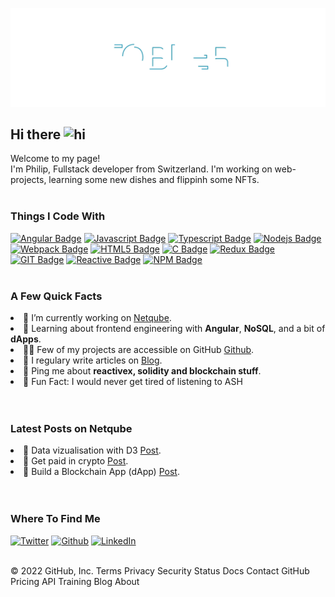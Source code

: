 ![TOBLER](header.svg)







## Hi there <img src="https://user-images.githubusercontent.com/1303154/88677602-1635ba80-d120-11ea-84d8-d263ba5fc3c0.gif" width="28px" alt="hi">

Welcome to my page!<br>
I'm Philip, Fullstack developer from Switzerland. I'm working on web-projects, learning some new dishes and flippinh some NFTs. 
<br><br>

### Things I Code With

[![Angular Badge](https://img.shields.io/badge/-Angular-DD0031?style=for-the-badge&labelColor=black&logo=angular&logoColor=DD0031)](#)
[![Javascript Badge](https://img.shields.io/badge/-Javascript-F0DB4F?style=for-the-badge&labelColor=black&logo=javascript&logoColor=F0DB4F)](#) 
[![Typescript Badge](https://img.shields.io/badge/-Typescript-007acc?style=for-the-badge&labelColor=black&logo=typescript&logoColor=007acc)](#) 
[![Nodejs Badge](https://img.shields.io/badge/-Nodejs-3C873A?style=for-the-badge&labelColor=black&logo=node.js&logoColor=3C873A)](#) 
[![Webpack Badge](https://img.shields.io/badge/-Webpack-8DD6F9?style=for-the-badge&labelColor=black&logo=webpack&logoColor=8DD6F9)](#) 
[![HTML5 Badge](https://img.shields.io/badge/-HTML5-E34F26?style=for-the-badge&labelColor=black&logo=html5&logoColor=E34F26)](#) 
[![C Badge](https://img.shields.io/badge/c%23-%23239120.svg?style=for-the-badge&labelColor=black&logo=c-sharp&logoColor=209320)](#) 
[![Redux Badge](https://img.shields.io/badge/-Redux-764ABC?style=for-the-badge&labelColor=black&logo=redux&logoColor=764ABC)](#) 
[![GIT Badge](https://img.shields.io/badge/-Git-F05032?style=for-the-badge&labelColor=black&logo=git&logoColor=F05032)](#) 
[![Reactive Badge](https://img.shields.io/badge/-RxJs-B7178C?style=for-the-badge&labelColor=black&logo=reactivex&logoColor=B7178C)](#) 
[![NPM Badge](https://img.shields.io/badge/-NPM-DD0031?style=for-the-badge&labelColor=black&logo=npm&logoColor=B7178C)](#) 
<br><br>



### A Few Quick Facts
<li>🔭 I’m currently working on <a href="https://netqube.ch">Netqube</a>.</li>
<li>🧐 Learning about frontend engineering with <strong>Angular</strong>, <strong>NoSQL</strong>, and a bit of <strong>dApps</strong>.</li>
<li>👨‍💻 Few of my projects are accessible on GitHub <a href="https://github.com/Netqube">Github</a>.</li>
<li>📝 I regulary write articles on <a href="https://netqube.ch">Blog</a>.</li>
<li>💬 Ping me about <strong>reactivex, solidity and blockchain stuff</strong>.</li>
<li>🎉 Fun Fact: I would never get tired of listening to ASH</li>
<br><br>



### Latest Posts on Netqube

<li>💬 Data vizualisation with D3 <a href="https://netqube.ch">Post</a>.</li>
<li>💬 Get paid in crypto <a href="https://netqube.ch">Post</a>.</li>
<li>💬 Build a Blockchain App (dApp) <a href="https://netqube.ch">Post</a>.</li>
<br><br>

### Where To Find Me

 <a href="https://twitter.com/OfficeNetqube" target="_blank"><img alt="Twitter" src="https://img.shields.io/badge/twitter-%231DA1F2.svg?&style=for-the-badge&logo=twitter&logoColor=white" /></a> 
<a href="https://github.com/Netqube" target="_blank"><img alt="Github" src="https://img.shields.io/badge/GitHub-%2312100E.svg?&style=for-the-badge&logo=Github&logoColor=white" /></a> 
<a href="https://www.linkedin.com/in/philip-tobler/" target="_blank"><img alt="LinkedIn" src="https://img.shields.io/badge/linkedin-%230077B5.svg?&style=for-the-badge&logo=linkedin&logoColor=white" /></a> 
<br><br>


© 2022 GitHub, Inc.
Terms
Privacy
Security
Status
Docs
Contact GitHub
Pricing
API
Training
Blog
About
